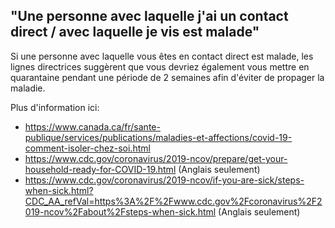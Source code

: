 ## "Une personne avec laquelle j'ai un contact direct / avec laquelle je vis est malade"

Si une personne avec laquelle vous êtes en contact direct est malade, les lignes directrices suggèrent que vous devriez également vous mettre en quarantaine pendant une période de 2 semaines afin d'éviter de propager la maladie.

Plus d'information ici:

- https://www.canada.ca/fr/sante-publique/services/publications/maladies-et-affections/covid-19-comment-isoler-chez-soi.html
- https://www.cdc.gov/coronavirus/2019-ncov/prepare/get-your-household-ready-for-COVID-19.html (Anglais seulement)
- https://www.cdc.gov/coronavirus/2019-ncov/if-you-are-sick/steps-when-sick.html?CDC_AA_refVal=https%3A%2F%2Fwww.cdc.gov%2Fcoronavirus%2F2019-ncov%2Fabout%2Fsteps-when-sick.html (Anglais seulement)
